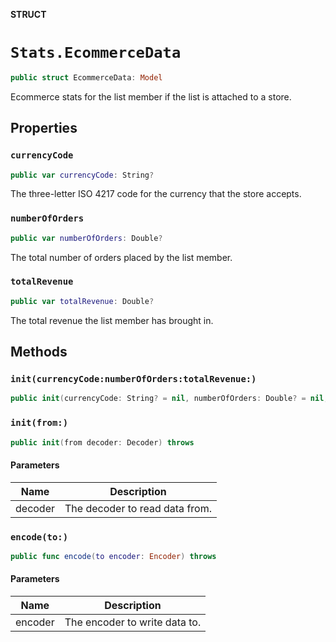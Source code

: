 **STRUCT**

# `Stats.EcommerceData`

```swift
public struct EcommerceData: Model
```

Ecommerce stats for the list member if the list is attached to a store.

## Properties
### `currencyCode`

```swift
public var currencyCode: String?
```

The three-letter ISO 4217 code for the currency that the store accepts.

### `numberOfOrders`

```swift
public var numberOfOrders: Double?
```

The total number of orders placed by the list member.

### `totalRevenue`

```swift
public var totalRevenue: Double?
```

The total revenue the list member has brought in.

## Methods
### `init(currencyCode:numberOfOrders:totalRevenue:)`

```swift
public init(currencyCode: String? = nil, numberOfOrders: Double? = nil, totalRevenue: Double? = nil)
```

### `init(from:)`

```swift
public init(from decoder: Decoder) throws
```

#### Parameters

| Name | Description |
| ---- | ----------- |
| decoder | The decoder to read data from. |

### `encode(to:)`

```swift
public func encode(to encoder: Encoder) throws
```

#### Parameters

| Name | Description |
| ---- | ----------- |
| encoder | The encoder to write data to. |
